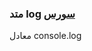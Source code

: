 <h3>
متد log
<a class="ext-link" href="classes_Tetris_Gameplay.js.html#line24" target="_blank">سورس</a>
</h3>
معادل console.log
